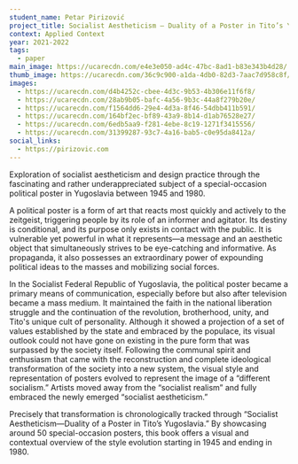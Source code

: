 ```yaml
---
student_name: Petar Pirizović
project_title: Socialist Aestheticism — Duality of a Poster in Tito’s Yugoslavia
context: Applied Context
year: 2021-2022
tags:
  - paper
main_image: https://ucarecdn.com/e4e3e050-ad4c-47bc-8ad1-b83e343b4d28/
thumb_image: https://ucarecdn.com/36c9c900-a1da-4db0-82d3-7aac7d958c8f/
images:
  - https://ucarecdn.com/d4b4252c-cbee-4d3c-9b53-4b306e11f6f8/
  - https://ucarecdn.com/28ab9b05-bafc-4a56-9b3c-44a8f279b20e/
  - https://ucarecdn.com/f1564dd6-29e4-4d3a-8f46-54dbb411b591/
  - https://ucarecdn.com/164bf2ec-bf89-43a9-8b14-d1ab76528e27/
  - https://ucarecdn.com/6edb5aa9-f281-4ebe-8c19-1271f3415556/
  - https://ucarecdn.com/31399287-93c7-4a16-bab5-c0e95da8412a/
social_links:
  - https://pirizovic.com
---
```


Exploration of socialist aestheticism and design practice through the fascinating and rather underappreciated subject of a special-occasion political poster in Yugoslavia between 1945 and 1980.

A political poster is a form of art that reacts most quickly and actively to the zeitgeist, triggering people by its role of an informer and agitator. Its destiny is conditional, and its purpose only exists in contact with the public. It is vulnerable yet powerful in what it represents—a message and an aesthetic object that simultaneously strives to be eye-catching and informative. As propaganda, it also possesses an extraordinary power of expounding political ideas to the masses and mobilizing social forces.

In the Socialist Federal Republic of Yugoslavia, the political poster became a primary means of communication, especially before but also after television became a mass medium. It maintained the faith in the national liberation struggle and the continuation of the revolution, brotherhood, unity, and Tito's unique cult of personality. Although it showed a projection of a set of values established by the state and embraced by the populace, its visual outlook could not have gone on existing in the pure form that was surpassed by the society itself. Following the communal spirit and enthusiasm that came with the reconstruction and complete ideological transformation of the society into a new system, the visual style and representation of posters evolved to represent the image of a “different socialism.” Artists moved away from the “socialist realism” and fully embraced the newly emerged “socialist aestheticism.”

Precisely that transformation is chronologically tracked through “Socialist Aestheticism—Duality of a Poster in Tito’s Yugoslavia.” By showcasing around 50 special-occasion posters, this book offers a visual and contextual overview of the style evolution starting in 1945 and ending in 1980.
